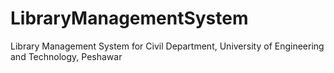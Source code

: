 # LibraryManagementSystem
Library Management System for Civil Department, University of Engineering and Technology, Peshawar 
